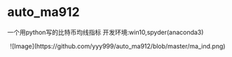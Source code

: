 # auto_ma912
 一个用python写的比特币均线指标
 开发环境:win10,spyder(anaconda3)
 <p align="center">
![Image](https://github.com/yyy999/auto_ma912/blob/master/ma_ind.png)
</p>

